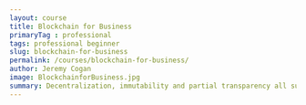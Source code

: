 ```yaml
---
layout: course
title: Blockchain for Business
primaryTag : professional
tags: professional beginner
slug: blockchain-for-business
permalink: /courses/blockchain-for-business/
author: Jeremy Cogan
image: BlockchainforBusiness.jpg
summary: Decentralization, immutability and partial transparency all suit the needs of private business. However, exposing proprietary information by utilizing a public blockchain is not an option for these organizations. In this course, we’ll explore how blockchain protocols affect businesses. Additionally, we’ll explore how businesses can utilize the blockchain to solve today and tomorrow’s problems.
---
```

